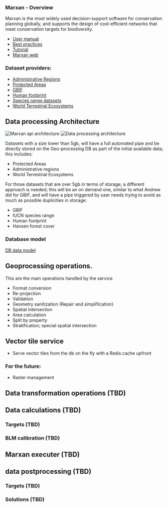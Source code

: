 ### Marxan - Overview
Marxan is the most widely used decision-support software for conservation planning globally, and supports the design of cost-efficient networks that meet conservation targets for biodiversity.

* [User manual](https://marxansolutions.org/wp-content/uploads/2021/02/Marxan-User-Manual_2021.pdf)
* [Best practices](https://marxansolutions.org/wp-content/uploads/2020/04/Marxan-Good-Practices-Handbook-v2-2013.pdf)
* [Tutorial](https://marxansolutions.org/wp-content/uploads/2020/04/Tutorial.zip)
* [Marxan web](https://app.marxanweb.org/)

### Dataset providers:
* [Administrative Regions](https://d1gam3xoknrgr2.cloudfront.net/current/WDPA_WDOECM_wdpa_shp.zip)
* [Protected Areas](https://d1gam3xoknrgr2.cloudfront.net/current/WDPA_WDOECM_wdpa_shp.zip)
* [GBIF](https://api.gbif.org/v1/)
* [Human footprint](https://figshare.com/articles/Global_Human_Modification/7283087)
* [Species range datasets](https://www.iucnredlist.org/resources/spatial-data-download)
* [World Terrestrial Ecosystems](https://www.arcgis.com/home/item.html?id=140af3e5389a4afcb421ee4633d18d3a)


## Data processing Architecture
![Marxan api architecture](http://www.plantuml.com/plantuml/proxy?cache=no&src=https://raw.githubusercontent.com/Vizzuality/marxan-cloud/feature/add-new-services-processing/marxan-api-architecture.puml)
![Data processing architecture](http://www.plantuml.com/plantuml/proxy?cache=no&src=https://raw.githubusercontent.com/Vizzuality/marxan-cloud/develop/marxan-data-processing-architecture.puml)

Datasets with a size lower than 5gb, will have a full automated pipe and be directly stored on the Geo-processing DB as part of the initial available data; this includes:  
* Protected Areas 
* Administrative regions
* World Terrestrial Ecosystems  

For those datasets that are over 5gb in terms of storage; a different approach is needed; this will be an on demand one, similar to what Andrew did for GBIF, and will have a pipe triggered by user needs trying to avoid as much as possible duplicities in storage: 
* GBIF
* IUCN species range
* Human footprint 
* Hansen forest cover
### Database model
[DB data model](https://dbdiagram.io/embed/5ff8693580d742080a358e7f)


## Geoprocessing operations.

This are the main operations handled by the service
* Format conversion
* Re-projection
* Validation
* Geometry sanitization (Repair and simplification)
* Spatial intersection
* Area calculation
* Split by property
* Stratification; special spatial intersection

## Vector tile service

* Serve vector tiles from the db on the fly with a Redis cache upfront


### For the future:
* Raster management

## Data transformation operations (TBD)


## Data calculations (TBD)
### Targets (TBD)

### BLM calibration (TBD)


## Marxan executer (TBD)

## data postprocessing (TBD)
### Targets (TBD)
### Solutions (TBD)
